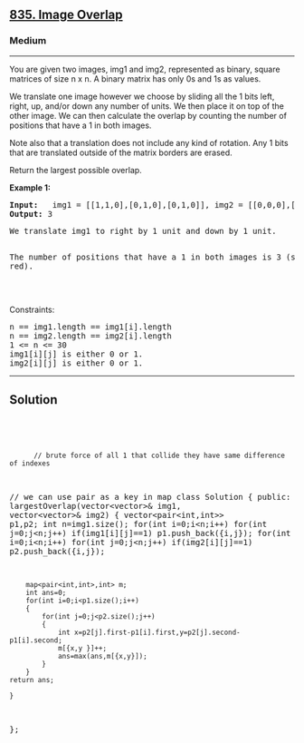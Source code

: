 
<h2><a href="https://leetcode.com/problems/image-overlap/description/">835. Image Overlap</a></h2>
<h3>Medium</h3>
<hr>
<div><p>
You are given two images, img1 and img2, represented as binary, square matrices of size n x n. A binary matrix has only 0s and 1s as values.

We translate one image however we choose by sliding all the 1 bits left, right, up, and/or down any number of units. We then place it on top of the other image. We can then calculate the overlap by counting the number of positions that have a 1 in both images.

Note also that a translation does not include any kind of rotation. Any 1 bits that are translated outside of the matrix borders are erased.

Return the largest possible overlap.
</p>


<p><strong>Example 1:</strong></p>
<pre><strong>Input:</strong>   img1 = [[1,1,0],[0,1,0],[0,1,0]], img2 = [[0,0,0],[0,1,1],[0,0,1]]
<strong>Output:</strong> 3
</pre>
<pre>
We translate img1 to right by 1 unit and down by 1 unit.

The number of positions that have a 1 in both images is 3 (shown in red).

  </pre>
  

 

Constraints:
<pre>
n == img1.length == img1[i].length
n == img2.length == img2[i].length
1 <= n <= 30
img1[i][j] is either 0 or 1.
img2[i][j] is either 0 or 1.
</pre>
<hr>
 <h2><strong><b>Solution</b></strong></h2>
 <br>
 <pre>
 
          // brute force of all 1 that collide they have same difference of indexes
// we can use pair as a key in map
class Solution {
public:
    int largestOverlap(vector<vector<int>>& img1, vector<vector<int>>& img2) {
        vector<pair<int,int>> p1,p2;
        int n=img1.size();
        for(int i=0;i<n;i++) for(int j=0;j<n;j++) if(img1[i][j]==1) p1.push_back({i,j});
        for(int i=0;i<n;i++) for(int j=0;j<n;j++) if(img2[i][j]==1) p2.push_back({i,j});
        
        map<pair<int,int>,int> m;
        int ans=0;
        for(int i=0;i<p1.size();i++)
        {
            for(int j=0;j<p2.size();j++)
            {
                int x=p2[j].first-p1[i].first,y=p2[j].second- p1[i].second;
                m[{x,y }]++;
                ans=max(ans,m[{x,y}]);
            }
        }
    return ans;

    }
};
          
 </pre>

